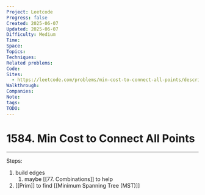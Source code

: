```yaml
---
Project: Leetcode
Progress: false
Created: 2025-06-07
Updated: 2025-06-07
Difficulty: Medium
Time: 
Space: 
Topics: 
Techniques: 
Related problems: 
Code: 
Sites:
  - https://leetcode.com/problems/min-cost-to-connect-all-points/description/
Walkthrough: 
Companies: 
Note: 
tags: 
TODO: 
---
```

# 1584. Min Cost to Connect All Points
---
Steps:
1. build edges
	1. maybe [[77. Combinations]] to help
2. [[Prim]] to find [[Minimum Spanning Tree (MST)]]

